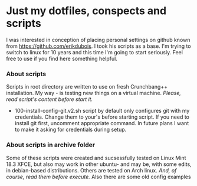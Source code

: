# Just my dotfiles, conspects and scripts

I was interested in conception of placing personal settings on github known from https://github.com/erikdubois. I took his scripts as a base. I'm trying to switch to linux for 10 years and this time I'm going to start seriously.
Feel free to use if you find here something helpful.

### About scripts

Scripts in root directory are written to use on fresh Crunchbang++ installation. My way - is testing new things on a virtual machine. *Please, read script's 
content before start it.*

- 100-install-config-git.v2.sh script by default only configures git with my credentials. Change them to your's before starting script. If you need to install git first, uncomment appropriate command. In future plans I want to make it asking for credentials during setup.

### About scripts in archive folder

Some of these scripts were created and sucsessfully tested on Linux Mint 18.3 XFCE, but also may work in other ubuntu- and may be, with some edits, in debian-based distributions. Others are tested on Arch linux. *And, of course, read them before execute.*
Also there are some old config examples
